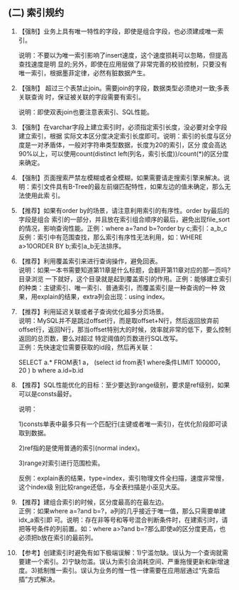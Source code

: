 ## (二) 索引规约

1. 【强制】业务上具有唯一特性的字段，即使是组合字段，也必须建成唯一索引。

	说明：不要以为唯一索引影响了insert速度，这个速度损耗可以忽略，但提高查找速度是明 显的;另外，即使在应用层做了非常完善的校验控制，只要没有唯一索引，根据墨菲定律，必然有脏数据产生。

2. 【强制】 超过三个表禁止join。需要join的字段，数据类型必须绝对一致;多表关联查询 时，保证被关联的字段需要有索引。
  
   说明：即使双表join也要注意表索引、SQL性能。

3. 【强制】在varchar字段上建立索引时，必须指定索引长度，没必要对全字段建立索引，根据 实际文本区分度决定索引长度即可。说明：索引的长度与区分度是一对矛盾体，一般对字符串类型数据，长度为20的索引，区分 度会高达90%以上，可以使用count\(distinct left\(列名，索引长度\)\)/count\(\*\)的区分度 来确定。

4. 【强制】页面搜索严禁左模糊或者全模糊，如果需要请走搜索引擎来解决。说明：索引文件具有B-Tree的最左前缀匹配特性，如果左边的值未确定，那么无法使用此索 引。

5. 【推荐】如果有order by的场景，请注意利用索引的有序性。order by最后的字段是组合 索引的一部分，并且放在索引组合顺序的最后，避免出现file\_sort的情况，影响查询性能。正例：where a=?and b=?order by c;索引：a\_b\_c反例：索引中有范围查找，那么索引有序性无法利用，如：WHERE a&gt;10ORDER BY b;索引a\_b无法排序。

6. 【推荐】利用覆盖索引来进行查询操作，避免回表。  
   说明：如果一本书需要知道第11章是什么标题，会翻开第11章对应的那一页吗?目录浏览 一下就好，这个目录就是起到覆盖索引的作用。正例：能够建立索引的种类：主键索引、唯一索引、普通索引，而覆盖索引是一种查询的一种 效果，用explain的结果，extra列会出现：using index。

7. 【推荐】利用延迟关联或者子查询优化超多分页场景。  
   说明：MySQL并不是跳过offset行，而是取offset+N行，然后返回放弃前offset行，返回N行，那当offset特别大的时候，效率就非常的低下，要么控制返回的总页数，要么对超过 特定阈值的页数进行SQL改写。  
   正例：先快速定位需要获取的id段，然后再关联：

   SELECT a.\* FROM表1 a， \(select id from表1 where条件LIMIT 100000，20 \) b where a.id=b.id

8. 【推荐】SQL性能优化的目标：至少要达到range级别，要求是ref级别，如果可以是consts最好。

   说明：

   1\)consts单表中最多只有一个匹配行\(主键或者唯一索引\)，在优化阶段即可读取到数据。
   
   2\)ref指的是使用普通的索引\(normal index\)。 
    
   3\)range对索引进行范围检索。

   反例：explain表的结果，type=index，索引物理文件全扫描，速度非常慢，这个index级 别比较range还低，与全表扫描是小巫见大巫。

9. 【推荐】建组合索引的时候，区分度最高的在最左边。  
   正例：如果where a=?and b=?，a列的几乎接近于唯一值，那么只需要单建idx\_a索引即 可。说明：存在非等号和等号混合判断条件时，在建索引时，请把等号条件的列前置。如：where a&gt;?and b=?那么即使a的区分度更高，也必须把b放在索引的最前列。

10. 【参考】创建索引时避免有如下极端误解：1\)宁滥勿缺。误认为一个查询就需要建一个索引。2\)宁缺勿滥。误认为索引会消耗空间、严重拖慢更新和新增速度。3\)抵制惟一索引。误认为业务的惟一性一律需要在应用层通过“先查后插”方式解决。

